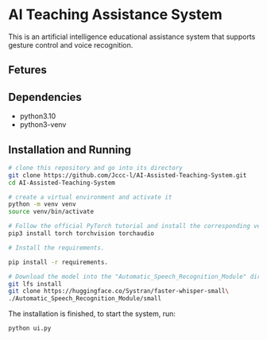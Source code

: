 # AI Teaching Assistance System

This is an artificial intelligence educational assistance system that supports gesture control and voice recognition.

## Fetures

## Dependencies

- python3.10
- python3-venv

## Installation and Running

```sh
# clone this repository and go into its directory
git clone https://github.com/Jccc-l/AI-Assisted-Teaching-System.git
cd AI-Assisted-Teaching-System

# create a virtual environment and activate it
python -m venv venv
source venv/bin/activate

# Follow the official PyTorch tutorial and install the corresponding version of torch.
pip3 install torch torchvision torchaudio

# Install the requirements.

pip install -r requirements.

# Download the model into the "Automatic_Speech_Recognition_Module" directory
git lfs install
git clone https://huggingface.co/Systran/faster-whisper-small\
./Automatic_Speech_Recognition_Module/small
```

The installation is finished, to start the system, run:
```sh
python ui.py
```
